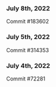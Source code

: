 ### July 8th, 2022

Commit #183602

### July 5th, 2022

Commit #314353


### July 4th, 2022

Commit #72281
